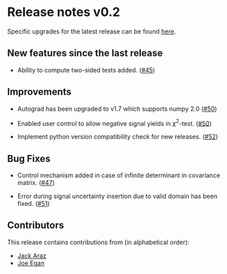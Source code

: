 # Release notes v0.2

Specific upgrades for the latest release can be found [here](https://github.com/SpeysideHEP/spey/releases/latest).

## New features since the last release

* Ability to compute two-sided tests added.
  ([#45](https://github.com/SpeysideHEP/spey/pull/45))

## Improvements

* Autograd has been upgraded to v1.7 which supports numpy 2.0
  ([#50](https://github.com/SpeysideHEP/spey/pull/50))

* Enabled user control to allow negative signal yields in $\chi^2$-test.
  ([#50](https://github.com/SpeysideHEP/spey/pull/50))

* Implement python version compatibility check for new releases.
  ([#52](https://github.com/SpeysideHEP/spey/pull/52))

## Bug Fixes

* Control mechanism added in case of infinite determinant in covariance matrix.
  ([#47](https://github.com/SpeysideHEP/spey/pull/47))

* Error during signal uncertainty insertion due to valid domain has been fixed.
  ([#51](https://github.com/SpeysideHEP/spey/pull/51))

## Contributors

This release contains contributions from (in alphabetical order):

* [Jack Araz](https://github.com/jackaraz)
* [Joe Egan](https://github.com/joes-git)
